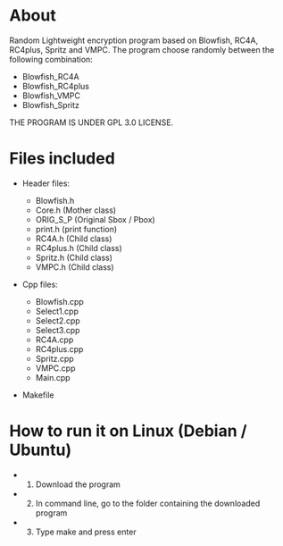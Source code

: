 # About
Random Lightweight encryption program based on Blowfish, RC4A, RC4plus, Spritz and VMPC. The program choose randomly between the following combination:
  - Blowfish_RC4A
  - Blowfish_RC4plus
  - Blowfish_VMPC
  - Blowfish_Spritz

THE PROGRAM IS UNDER GPL 3.0 LICENSE.

# Files included
- Header files:
  - Blowfish.h
  - Core.h (Mother class)
  - ORIG_S_P (Original Sbox / Pbox)
  - print.h (print function)
  - RC4A.h (Child class)
  - RC4plus.h (Child class)
  - Spritz.h (Child class)
  - VMPC.h (Child class)
  
- Cpp files:
  - Blowfish.cpp
  - Select1.cpp
  - Select2.cpp
  - Select3.cpp
  - RC4A.cpp
  - RC4plus.cpp
  - Spritz.cpp
  - VMPC.cpp
  - Main.cpp

- Makefile

# How to run it on Linux (Debian / Ubuntu)
- 1) Download the program
- 2) In command line, go to the folder containing the downloaded program
- 3) Type make and press enter
